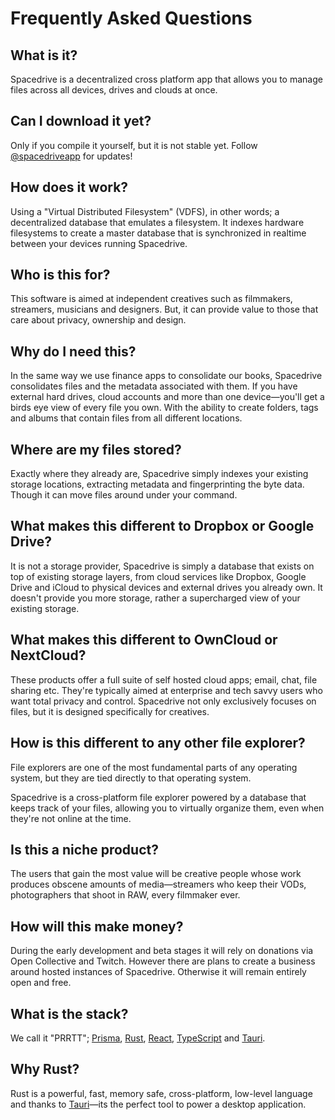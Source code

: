 # Frequently Asked Questions

## What is it?

Spacedrive is a decentralized cross platform app that allows you to manage files across all devices, drives and clouds at once.

## Can I download it yet?

Only if you compile it yourself, but it is not stable yet. Follow [@spacedriveapp](https://twitter.com/spacedriveapp) for updates!

## How does it work?

Using a "Virtual Distributed Filesystem" (VDFS), in other words; a decentralized database that emulates a filesystem. It indexes hardware filesystems to create a master database that is synchronized in realtime between your devices running Spacedrive.

## Who is this for?

This software is aimed at independent creatives such as filmmakers, streamers, musicians and designers. But, it can provide value to those that care about privacy, ownership and design.

## Why do I need this?

In the same way we use finance apps to consolidate our books, Spacedrive consolidates files and the metadata associated with them. If you have external hard drives, cloud accounts and more than one device—you'll get a birds eye view of every file you own. With the ability to create folders, tags and albums that contain files from all different locations.

## Where are my files stored?

Exactly where they already are, Spacedrive simply indexes your existing storage locations, extracting metadata and fingerprinting the byte data. Though it can move files around under your command.

## What makes this different to Dropbox or Google Drive?

It is not a storage provider, Spacedrive is simply a database that exists on top of existing storage layers, from cloud services like Dropbox, Google Drive and iCloud to physical devices and external drives you already own. It doesn't provide you more storage, rather a supercharged view of your existing storage.

## What makes this different to OwnCloud or NextCloud?

These products offer a full suite of self hosted cloud apps; email, chat, file sharing etc. They're typically aimed at enterprise and tech savvy users who want total privacy and control. Spacedrive not only exclusively focuses on files, but it is designed specifically for creatives.

## How is this different to any other file explorer?

File explorers are one of the most fundamental parts of any operating system, but they are tied directly to that operating system.

Spacedrive is a cross-platform file explorer powered by a database that keeps track of your files, allowing you to virtually organize them, even when they're not online at the time.

## Is this a niche product?

The users that gain the most value will be creative people whose work produces obscene amounts of media—streamers who keep their VODs, photographers that shoot in RAW, every filmmaker ever.

## How will this make money?

During the early development and beta stages it will rely on donations via Open Collective and Twitch. However there are plans to create a business around hosted instances of Spacedrive. Otherwise it will remain entirely open and free.

## What is the stack?

We call it "PRRTT"; [Prisma](https://prisma.io), [Rust](https://rustlang.org), [React](https://reactjs.org), [TypeScript](https://typescriptlang.org) and [Tauri](https://tauri.studio).

## Why Rust?

Rust is a powerful, fast, memory safe, cross-platform, low-level language and thanks to [Tauri](https://tauri.studio)—its the perfect tool to power a desktop application.

[twitch-live]: https://jamiepine.live/
